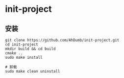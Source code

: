 # init-project

## 安装
```shell
git clone https://github.com/AhDumb/init-project.git
cd init-project
mkdir build && cd build
cmake ..
sudo make install

# 卸载
sudo make clean uninstall
```

